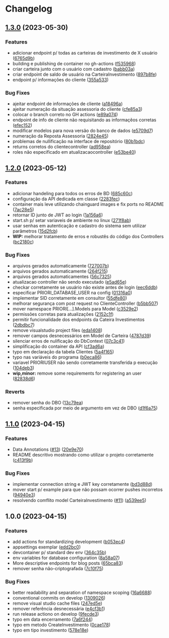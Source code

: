 # Changelog

## [1.3.0](https://github.com/Priori-Services/API/compare/v1.2.0...v1.3.0) (2023-05-30)


### Features

* adicionar endpoint p/ todas as carteiras de investimento de X usuário ([6765d9b](https://github.com/Priori-Services/API/commit/6765d9be8ed5f9c8c2602ab808a89099feda2952))
* building e publishing de container no gh-actions ([f535968](https://github.com/Priori-Services/API/commit/f5359685d3aa81f1cd6a632542064175ff9d2500))
* criar carteira junto com o usuário com cadastro ([babb03a](https://github.com/Priori-Services/API/commit/babb03a5b263920a0bf3aa77ae215e002b5b4163))
* criar endpoint de saldo de usuário na CarteiraInvestimento ([897b8fe](https://github.com/Priori-Services/API/commit/897b8fe19f23781aa6fd92aa4f012272ad9281f7))
* endpoint p/ informações do cliente ([355a533](https://github.com/Priori-Services/API/commit/355a533bcc59c1ae9da9b47f5d9cd762c4abb477))


### Bug Fixes

* ajeitar endpoint de informações de cliente ([a18496a](https://github.com/Priori-Services/API/commit/a18496a397765aeb317dfdc53cf9478ae56b19ce))
* ajeitar numeração da situação assessoria do cliente ([cfe85a3](https://github.com/Priori-Services/API/commit/cfe85a31c92b3f32841656a66886e26b5dce865e))
* colocar o branch correto no GH actions ([e89a074](https://github.com/Priori-Services/API/commit/e89a074edb17f6d6588506c9ac7ef9a81493b458))
* endpoint de info de cliente não requisitando as informaçẽos corretas ([efec152](https://github.com/Priori-Services/API/commit/efec152e7f262c54b2e5f1d5272c73c1c208d66a))
* modificar modelos para nova versão do banco de dados ([e5709d7](https://github.com/Priori-Services/API/commit/e5709d78f421fe38496e3d11b777aaeefa615c25))
* numeração da Reposta Assessoria ([2824e45](https://github.com/Priori-Services/API/commit/2824e455b58d7384cfdf7ea8c9da8e16585132b8))
* problemas de nullificação na interface de repositório ([80b1bdc](https://github.com/Priori-Services/API/commit/80b1bdc47e52e4f6849b415599884114110fb61a))
* returns corretos do clientecontroller ([ad958ea](https://github.com/Priori-Services/API/commit/ad958ead2f7b0fd8b6e138fd1a2368d3ff983f54))
* roles não especificado em atualizacaocontroller ([e53be40](https://github.com/Priori-Services/API/commit/e53be40358d9e9ab15174e9585d12b7869c83a51))

## [1.2.0](https://github.com/Priori-Services/API/compare/v1.1.0...v1.2.0) (2023-05-12)


### Features

* adicionar handeling para todos os erros de BD ([685c60c](https://github.com/Priori-Services/API/commit/685c60c1bd78ce2511352d93a8c64999c899a3c7))
* configuração da API dedicada em classe ([2283fec](https://github.com/Priori-Services/API/commit/2283fec8b1b503aff45a9d24696c13f8d3c758c3))
* container mais leve utilizando chainguard images e fix ports no README ([7ac28e5](https://github.com/Priori-Services/API/commit/7ac28e5c4352713398b463d12da880b88e8c8b44))
* retornar ID junto de JWT ao login ([1a156a6](https://github.com/Priori-Services/API/commit/1a156a68aaa2f51e7932823b09597fc8e0827947))
* start.sh p/ setar variaveis de ambiente no linux ([271f8ab](https://github.com/Priori-Services/API/commit/271f8ab436481b7557ef84e422dd1141177dafa4))
* usar senhas em autenticação e cadastro do sistema sem utilizar parâmetros ([15d2fcb](https://github.com/Priori-Services/API/commit/15d2fcb6f8c2d771c0fc5d40d6973b631bc3ed23))
* **WIP:** melhorar tratamento de erros e robustês do código dos Controllers ([bc2180c](https://github.com/Priori-Services/API/commit/bc2180c3c618b7d93c7be1e2f3740f7935f4ddbb))


### Bug Fixes

* arquivos gerados automaticamente ([727007b](https://github.com/Priori-Services/API/commit/727007b723fb196a1ab40b525b0931794696c7f9))
* arquivos gerados automaticamente ([264f215](https://github.com/Priori-Services/API/commit/264f215c290e4bcfa3fdea1a83c9ade93cd00975))
* arquivos gerados automaticamentes ([56c7325](https://github.com/Priori-Services/API/commit/56c7325f59198d44c665d0ac289defa40f840358))
* atualizacao controller não sendo executado ([e5ad65e](https://github.com/Priori-Services/API/commit/e5ad65e4cf742c2eb71a2d7e43eb26e9d5ed9b58))
* checkar corretamente se usuário não existe antes de login ([eec6ddb](https://github.com/Priori-Services/API/commit/eec6ddbfbc979c5d0628df4613c14961af9f5312))
* especificar PRIORI_DATABASE_USER na config ([01316a0](https://github.com/Priori-Services/API/commit/01316a0540a4b9de93597290fead7147ba188787))
* implementar SID corretamente em consultor ([55dfe80](https://github.com/Priori-Services/API/commit/55dfe800302a1a6076dd7073ec8715a1d31c1f6b))
* melhorar segurança com post request no ClienteController ([b5bb507](https://github.com/Priori-Services/API/commit/b5bb507556f74425f3c8a1d35a3713b105ee786b))
* mover namespace PRIORI[...].Models para Model ([c3529e2](https://github.com/Priori-Services/API/commit/c3529e216f69c076722c0dc2035bf8e97f9c9f74))
* permissões corretas para atualizações ([2152c1f](https://github.com/Priori-Services/API/commit/2152c1fc6f3bb64589e099da0b9c74cca14a1e9d))
* permitir funcionalidade dos endpoints da Cateira Investimentos ([2dbdbc7](https://github.com/Priori-Services/API/commit/2dbdbc7e196808ea2beea17b9d07990c44e9406f))
* remove visualstudio project files ([eda1408](https://github.com/Priori-Services/API/commit/eda140818467dba9f7dd437fd51b31233bb91a7f))
* remover campos desnecessários em Model de Carteira ([4787d39](https://github.com/Priori-Services/API/commit/4787d39ff01bd06d938edd245b1cee76134fefd3))
* silenciar erros de nulificação do DbContext ([07c3c41](https://github.com/Priori-Services/API/commit/07c3c4113611946e1fe1520954949dfe0ede59d6))
* simplificação do container da API ([cf3ad6a](https://github.com/Priori-Services/API/commit/cf3ad6a46e2cd984c9e887b013191e86a41c4c03))
* typo em declaração da tabela Clientes ([5a4f165](https://github.com/Priori-Services/API/commit/5a4f1653b7a76b2d2d2dd5d0e02b224c73fb34e6))
* typo nas variáveis do programa ([b0eca86](https://github.com/Priori-Services/API/commit/b0eca86d28e52bfc152a3b72f32e57cd190819f2))
* variavel PRIORIUSER não sendo corretamente transferida p execução ([104deb3](https://github.com/Priori-Services/API/commit/104deb35edaea11d49b302bbb1685f55fabc8c7c))
* **wip,minor:** remove some requirements for registering an user ([82838d6](https://github.com/Priori-Services/API/commit/82838d6e480a89bbd745982393b310c8d4d5f40d))


### Reverts

* remover senha do DBO ([13c79ea](https://github.com/Priori-Services/API/commit/13c79ea87bd3faabf49bb85afc18be381c66807b))
* senha especificada por meio de argumento em vez de DBO ([d1f6a75](https://github.com/Priori-Services/API/commit/d1f6a75363e5f5c4b2b243c536c369ce556ff1a9))

## [1.1.0](https://github.com/Priori-Services/API/compare/v1.0.0...v1.1.0) (2023-04-15)


### Features

* Data Annotations ([#13](https://github.com/Priori-Services/API/issues/13)) ([20e9e70](https://github.com/Priori-Services/API/commit/20e9e7073d442249e3eaf28bcb4379ff472ce60e))
* README descritivo mostrando como utilizar o projeto corretamente ([c413f9b](https://github.com/Priori-Services/API/commit/c413f9bf5fa149d0dfc84932759755e7b1c345e0))


### Bug Fixes

* implementar connection string e JWT key  corretamente ([bd3d88d](https://github.com/Priori-Services/API/commit/bd3d88dc1503acbd4f30408df5bc707b99a66b0c))
* mover start p/ example para que não possam ocorrer pushes incorretos ([94940e3](https://github.com/Priori-Services/API/commit/94940e38521bc5ddee70a7263d88246b072b6d13))
* resolvendo comflito model CarteiraInvestimento ([#11](https://github.com/Priori-Services/API/issues/11)) ([a539ee5](https://github.com/Priori-Services/API/commit/a539ee519f0e47d3326571d2b37aed84dbe24e2f))

## 1.0.0 (2023-04-15)


### Features

* add actions for standardizing development ([b053ec4](https://github.com/Priori-Services/API/commit/b053ec48aadba22767652f4ddcf76ddb49f88cd9))
* appsettings exemplar ([edd2bc0](https://github.com/Priori-Services/API/commit/edd2bc00c2e0ffc53fc8cf030d5a3dcb127187f0))
* devcontainer p/ standard dev env ([364c35b](https://github.com/Priori-Services/API/commit/364c35b5e893ee3ce37642a08513106d62b6540c))
* env variables for database configuration ([8a58a07](https://github.com/Priori-Services/API/commit/8a58a07b706b8a4273ad7c62f83afda27c7ac7ed))
* More descriptive endpoints for blog posts ([65bca83](https://github.com/Priori-Services/API/commit/65bca83bb309df8b3c3217840b305e4c2fe031c8))
* remover senha não-criptografada ([7c10f75](https://github.com/Priori-Services/API/commit/7c10f754767229e04ae64d2b630c656a362bac58))


### Bug Fixes

* better readability and separation of namespace scoping ([16a6688](https://github.com/Priori-Services/API/commit/16a6688ce59912f7cfb0ee818486aaab8d5dede5))
* conventional commits on develop ([1309026](https://github.com/Priori-Services/API/commit/130902647dd9546bf711438764722654d9cd0580))
* remove visual studio cache files ([247ed5e](https://github.com/Priori-Services/API/commit/247ed5ee7a6d445e9710a3a9b09d1cc62115484e))
* remover referência desnecessária ([e4cf3b1](https://github.com/Priori-Services/API/commit/e4cf3b18b3583d354ab9db7ee5551d7f35983fff))
* run release actiono on develop ([9fecde3](https://github.com/Priori-Services/API/commit/9fecde3998a2471cc2864d384dccdbdb4fdbfd9c))
* typo em data encerramento ([7a6f244](https://github.com/Priori-Services/API/commit/7a6f244f5bdd653cc57c3e744b695043ea50351b))
* typo em metodo CreateInvestimento ([0cae178](https://github.com/Priori-Services/API/commit/0cae17803ef7e38e9c2618c26f5674c4903375c9))
* typo em tipo investimento ([578e18e](https://github.com/Priori-Services/API/commit/578e18e0bf1493a42bb0e1ded44ec4770bc6c034))
